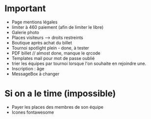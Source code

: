 # Important

- Page mentions légales
- limiter à 460 paiement (afin de limiter le libre)
- Galerie photo
- Places visiteurs --> droits restreints
- Boutique après achat du billet
- Tournoi spotlight plein - done, à tester
- PDF billet // almost done, manque le qrcode
- Templates mail pour mot de passe oublié
- trier les équipes par tournoi lorsque l'on souhaite en rejoindre une.
- Inscription : âge
- MessageBox à changer

# Si on a le time (impossible)

- Payer les places des membres de son équipe
- Icones fontawesome
